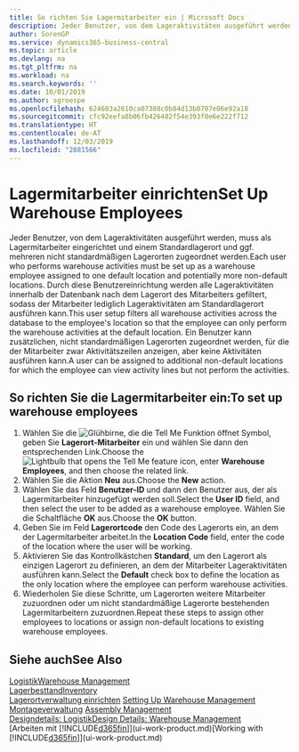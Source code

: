 ```yaml
---
title: So richten Sie Lagermitarbeiter ein | Microsoft Docs
description: Jeder Benutzer, von dem Lageraktivitäten ausgeführt werden, muss als Lagermitarbeiter eingerichtet und einem Standardlagerort und ggf. mehreren nicht standardmäßigen Lagerorten zugeordnet werden.
author: SorenGP
ms.service: dynamics365-business-central
ms.topic: article
ms.devlang: na
ms.tgt_pltfrm: na
ms.workload: na
ms.search.keywords: ''
ms.date: 10/01/2019
ms.author: sgroespe
ms.openlocfilehash: 624603a2610ca07388c0b84d13b0707e06e92a18
ms.sourcegitcommit: cfc92eefa8b06fb426482f54e393f0e6e222f712
ms.translationtype: HT
ms.contentlocale: de-AT
ms.lasthandoff: 12/03/2019
ms.locfileid: "2881566"
---
```

# <a name="set-up-warehouse-employees"></a><span data-ttu-id="98cfd-103">Lagermitarbeiter einrichten</span><span class="sxs-lookup"><span data-stu-id="98cfd-103">Set Up Warehouse Employees</span></span>
<span data-ttu-id="98cfd-104">Jeder Benutzer, von dem Lageraktivitäten ausgeführt werden, muss als Lagermitarbeiter eingerichtet und einem Standardlagerort und ggf. mehreren nicht standardmäßigen Lagerorten zugeordnet werden.</span><span class="sxs-lookup"><span data-stu-id="98cfd-104">Each user who performs warehouse activities must be set up as a warehouse employee assigned to one default location and potentially more non-default locations.</span></span> <span data-ttu-id="98cfd-105">Durch diese Benutzereinrichtung werden alle Lageraktivitäten innerhalb der Datenbank nach dem Lagerort des Mitarbeiters gefiltert, sodass der Mitarbeiter lediglich Lageraktivitäten am Standardlagerort ausführen kann.</span><span class="sxs-lookup"><span data-stu-id="98cfd-105">This user setup filters all warehouse activities across the database to the employee's location so that the employee can only perform the warehouse activities at the default location.</span></span> <span data-ttu-id="98cfd-106">Ein Benutzer kann zusätzlichen, nicht standardmäßigen Lagerorten zugeordnet werden, für die der Mitarbeiter zwar Aktivitätszeilen anzeigen, aber keine Aktivitäten ausführen kann.</span><span class="sxs-lookup"><span data-stu-id="98cfd-106">A user can be assigned to additional non-default locations for which the employee can view activity lines but not perform the activities.</span></span>

## <a name="to-set-up-warehouse-employees"></a><span data-ttu-id="98cfd-107">So richten Sie die Lagermitarbeiter ein:</span><span class="sxs-lookup"><span data-stu-id="98cfd-107">To set up warehouse employees</span></span>  
1.  <span data-ttu-id="98cfd-108">Wählen Sie die ![Glühbirne, die die Tell Me Funktion öffnet](media/ui-search/search_small.png "Tell Me-Funktion") Symbol, geben Sie **Lagerort-Mitarbeiter** ein und wählen Sie dann den entsprechenden Link.</span><span class="sxs-lookup"><span data-stu-id="98cfd-108">Choose the ![Lightbulb that opens the Tell Me feature](media/ui-search/search_small.png "Tell me what you want to do") icon, enter **Warehouse Employees**, and then choose the related link.</span></span>  
2. <span data-ttu-id="98cfd-109">Wählen Sie die Aktion **Neu** aus.</span><span class="sxs-lookup"><span data-stu-id="98cfd-109">Choose the **New** action.</span></span>  
3. <span data-ttu-id="98cfd-110">Wählen Sie das Feld **Benutzer-ID** und dann den Benutzer aus, der als Lagermitarbeiter hinzugefügt werden soll.</span><span class="sxs-lookup"><span data-stu-id="98cfd-110">Select the **User ID** field, and then select the user to be added as a warehouse employee.</span></span> <span data-ttu-id="98cfd-111">Wählen Sie die Schaltfläche **OK** aus.</span><span class="sxs-lookup"><span data-stu-id="98cfd-111">Choose the **OK** button.</span></span>  
6.  <span data-ttu-id="98cfd-112">Geben Sie im Feld **Lagerortcode** den Code des Lagerorts ein, an dem der Lagermitarbeiter arbeitet.</span><span class="sxs-lookup"><span data-stu-id="98cfd-112">In the **Location Code** field, enter the code of the location where the user will be working.</span></span>  
7.  <span data-ttu-id="98cfd-113">Aktivieren Sie das Kontrollkästchen **Standard**, um den Lagerort als einzigen Lagerort zu definieren, an dem der Mitarbeiter Lageraktivitäten ausführen kann.</span><span class="sxs-lookup"><span data-stu-id="98cfd-113">Select the **Default** check box to define the location as the only location where the employee can perform warehouse activities.</span></span>  
8.  <span data-ttu-id="98cfd-114">Wiederholen Sie diese Schritte, um Lagerorten weitere Mitarbeiter zuzuordnen oder um nicht standardmäßige Lagerorte bestehenden Lagermitarbeitern zuzuordnen.</span><span class="sxs-lookup"><span data-stu-id="98cfd-114">Repeat these steps to assign other employees to locations or assign non-default locations to existing warehouse employees.</span></span>  

## <a name="see-also"></a><span data-ttu-id="98cfd-115">Siehe auch</span><span class="sxs-lookup"><span data-stu-id="98cfd-115">See Also</span></span>  
[<span data-ttu-id="98cfd-116">Logistik</span><span class="sxs-lookup"><span data-stu-id="98cfd-116">Warehouse Management</span></span>](warehouse-manage-warehouse.md)  
[<span data-ttu-id="98cfd-117">Lagerbesttand</span><span class="sxs-lookup"><span data-stu-id="98cfd-117">Inventory</span></span>](inventory-manage-inventory.md)  
<span data-ttu-id="98cfd-118">[Lagerortverwaltung einrichten](warehouse-setup-warehouse.md)   </span><span class="sxs-lookup"><span data-stu-id="98cfd-118">[Setting Up Warehouse Management](warehouse-setup-warehouse.md)   </span></span>  
<span data-ttu-id="98cfd-119">[Montageverwaltung](assembly-assemble-items.md)  </span><span class="sxs-lookup"><span data-stu-id="98cfd-119">[Assembly Management](assembly-assemble-items.md)  </span></span>  
[<span data-ttu-id="98cfd-120">Designdetails: Logistik</span><span class="sxs-lookup"><span data-stu-id="98cfd-120">Design Details: Warehouse Management</span></span>](design-details-warehouse-management.md)  
<span data-ttu-id="98cfd-121">[Arbeiten mit [!INCLUDE[d365fin](includes/d365fin_md.md)]](ui-work-product.md)</span><span class="sxs-lookup"><span data-stu-id="98cfd-121">[Working with [!INCLUDE[d365fin](includes/d365fin_md.md)]](ui-work-product.md)</span></span>  
